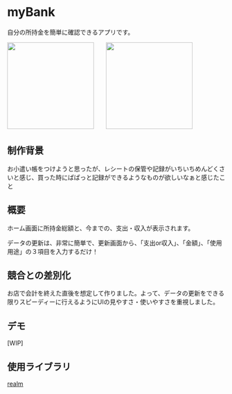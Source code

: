 # myBank
自分の所持金を簡単に確認できるアプリです。

<img src="https://user-images.githubusercontent.com/50735539/103473934-5856dc80-4de1-11eb-85dc-816969be297d.png" width="200">　　<img src="https://user-images.githubusercontent.com/50735539/103473950-9a801e00-4de1-11eb-883b-8e7929844f94.png" width="200">

## 制作背景
お小遣い帳をつけようと思ったが、レシートの保管や記録がいちいちめんどくさいと感じ、買った時にぱぱっと記録ができるようなものが欲しいなぁと感じたこと

## 概要

ホーム画面に所持金総額と、今までの、支出・収入が表示されます。

データの更新は、非常に簡単で、更新画面から、「支出or収入」、「金額」、「使用用途」の３項目を入力するだけ！

## 競合との差別化
お店で会計を終えた直後を想定して作りました。よって、データの更新をできる限りスピーディーに行えるようにUIの見やすさ・使いやすさを重視しました。

## デモ
[WIP]

## 使用ライブラリ
[realm](https://realm.io/)
